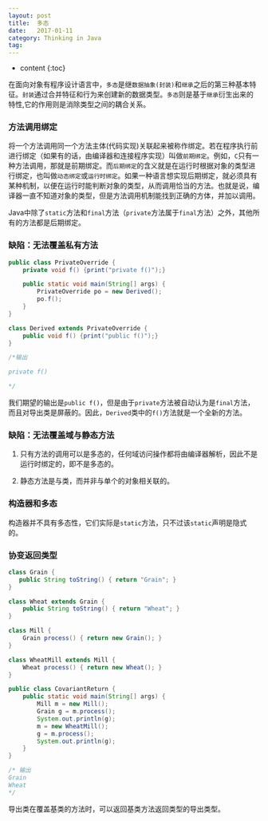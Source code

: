 ```yaml
---
layout: post
title:  多态
date:   2017-01-11
category: Thinking in Java
tag: 
---
```


* content
{:toc}


在面向对象有程序设计语言中，`多态`是继`数据抽象(封装)`和`继承`之后的第三种基本特征。`封装`通过合并特征和行为来创建新的数据类型。`多态`则是基于`继承`衍生出来的特性,它的作用则是消除类型之间的耦合关系。

### 方法调用绑定

将一个方法调用同一个方法主体(代码实现)关联起来被称作绑定。若在程序执行前进行绑定（如果有的话，由编译器和连接程序实现）叫做`前期绑定`。例如，`C`只有一种方法调用，那就是前期绑定。而`后期绑定`的含义就是在运行时根据对象的类型进行绑定，也叫做`动态绑定`或`运行时绑定`。如果一种语言想实现后期绑定，就必须具有某种机制，以便在运行时能判断对象的类型，从而调用恰当的方法。也就是说，编译器一直不知道对象的类型，但是方法调用机制能找到正确的方体，并加以调用。

Java中除了`static`方法和`final`方法（`private`方法属于`final`方法）之外，其他所有的方法都是后期绑定。

### 缺陷：无法覆盖私有方法

```java
public class PrivateOverride {
    private void f() {print("private f()");}

    public static void main(String[] args) {
        PrivateOverride po = new Derived();
        po.f();
    }
}

class Derived extends PrivateOverride {
    public void f() {print("public f()");}
}

/*输出

private f()

*/
```
我们期望的输出是`public f()`，但是由于`private`方法被自动认为是`final`方法，而且对导出类是屏蔽的。因此，`Derived`类中的`f()`方法就是一个全新的方法。

### 缺陷：无法覆盖域与静态方法

1. 只有方法的调用可以是多态的，任何域访问操作都将由编译器解析，因此不是运行时绑定的，即不是多态的。

2. 静态方法是与类，而并非与单个的对象相关联的。

### 构造器和多态

构造器并不具有多态性，它们实际是`static`方法，只不过该`static`声明是隐式的。

### 协变返回类型
```java
class Grain {
   public String toString() { return "Grain"; } 
}

class Wheat extends Grain {
    public String toString() { return "Wheat"; }
}

class Mill {
    Grain process() { return new Grain(); }
}

class WheatMill extends Mill {
    Wheat process() { return new Wheat(); }
}

public class CovariantReturn {
    public static void main(String[] args) {
        Mill m = new Mill();
        Grain g = m.process();
        System.out.println(g);
        m = new WheatMill();
        g = m.process();
        System.out.println(g);
    }
}

/* 输出
Grain
Wheat
*/
```
导出类在覆盖基类的方法时，可以返回基类方法返回类型的导出类型。

